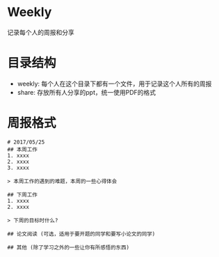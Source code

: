 # Weekly
记录每个人的周报和分享

# 目录结构
* weekly: 每个人在这个目录下都有一个文件，用于记录这个人所有的周报
* share: 存放所有人分享的ppt，统一使用PDF的格式

# 周报格式

```
# 2017/05/25
## 本周工作
1. xxxx
2. xxxx
3. xxxx

> 本周工作的遇到的难题，本周的一些心得体会

## 下周工作
1. xxxx
2. xxxx

> 下周的目标时什么?

## 论文阅读 (可选，适用于要开题的同学和要写小论文的同学)

## 其他 (除了学习之外的一些让你有所感悟的东西)
```
